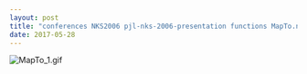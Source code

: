 ```yaml
---
layout: post
title: "conferences NKS2006 pjl-nks-2006-presentation functions MapTo.nb"
date: 2017-05-28
---
```


![MapTo_1.gif](../../../assets/2017/05/28/MapTo-500px/MapTo_1.gif)

